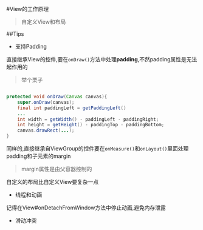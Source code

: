 

#View的工作原理

> 自定义View和布局

##Tips

- 支持Padding

直接继承View的控件,要在`onDraw()`方法中处理**padding**,不然padding属性是无法起作用的

> 举个栗子

```java

protected void onDraw(Canvas canvas){
	super.onDraw(canvas);
	final int paddingLeft = getPaddingLeft()
	...
	int width = getWidth() - paddingLeft - paddingRight;
	int height = getHeight() - paddingTop - paddingBottom;
	canvas.drawRect(...);
}

```

同样的,直接继承自ViewGroup的控件要在`onMeasure()`和`onLayout()`里面处理padding和子元素的margin

> margin属性是由父容器控制的

自定义的布局比自定义View要复杂一点



- 线程和动画

记得在View#onDetachFromWindow方法中停止动画,避免内存泄露

- 滑动冲突

